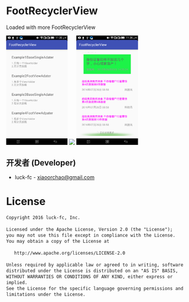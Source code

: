# FootRecyclerView
Loaded with more FootRecyclerView

<img src="https://github.com/luck-fc/FootRecyclerView/blob/master/screenshot/device-2016-08-16-112026.png" width="33%"/> 
<img src="https://github.com/luck-fc/FootRecyclerView/blob/master/screenshot/device-2016-08-16-112626.png" width="33%"/> 
<img src="https://github.com/luck-fc/FootRecyclerView/blob/master/screenshot/device-2016-08-16-112652.png" width="33%"/> 

开发者 (Developer)
----------------

* luck-fc - <xiaoorchao@gmail.com>

**License**
=======

    Copyright 2016 luck-fc, Inc.

    Licensed under the Apache License, Version 2.0 (the "License");
    you may not use this file except in compliance with the License.
    You may obtain a copy of the License at

       http://www.apache.org/licenses/LICENSE-2.0

    Unless required by applicable law or agreed to in writing, software
    distributed under the License is distributed on an "AS IS" BASIS,
    WITHOUT WARRANTIES OR CONDITIONS OF ANY KIND, either express or implied.
    See the License for the specific language governing permissions and
    limitations under the License.